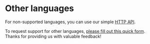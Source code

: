 # Other languages

For non-supported languages, you can use our simple [HTTP API](../api/http-api/).

To request support for other languages, [please fill out this quick form](https://share-eu1.hsforms.com/14DktM5t6T229b5Bg8KPDBg2b6w1x). Thanks for providing us with valuable feedback!&#x20;
